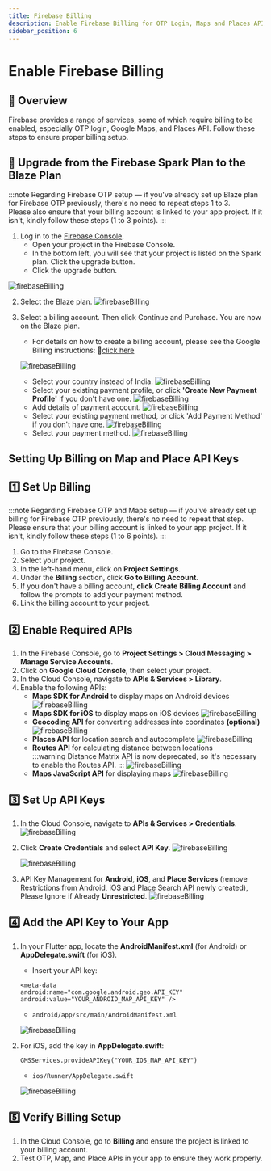 ```yaml
---
title: Firebase Billing
description: Enable Firebase Billing for OTP Login, Maps and Places API
sidebar_position: 6
---
```


# Enable Firebase Billing


## 🔼 Overview
Firebase provides a range of services, some of which require billing to be enabled, especially OTP login, Google Maps, and Places API. Follow these steps to ensure proper billing setup.

## 🔼 Upgrade from the Firebase Spark Plan to the Blaze Plan
:::note
Regarding Firebase OTP setup — if you've already set up Blaze plan for Firebase OTP previously, there's no need to repeat steps 1 to 3. <br />Please also ensure that your billing account is linked to your app project. If it isn't, kindly follow these steps (1 to 3 points).
:::

1. Log in to the [Firebase Console](https://console.firebase.google.com/u/0/). 
    - Open your project in the Firebase Console.
    - In the bottom left, you will see that your project is listed on the Spark plan. Click the upgrade button.
    - Click the upgrade button.

![firebaseBilling](../../static/img/firebaseBilling/firebaseBilling1.webp)

2. Select the Blaze plan.
![firebaseBilling](../../static/img/firebaseBilling/firebaseBilling2.webp)

3. Select a billing account. Then click Continue and Purchase. You are now on the Blaze plan.
    - For details on how to create a billing account, please see the Google Billing instructions:
    🔗[click here](https://docs.firerun.io/getting-started/upgrading-from-the-firebase-spark-plan-to-the-blaze-plan-tled)

    ![firebaseBilling](../../static/img/firebaseBilling/firebaseBilling3.webp)
    - Select your country instead of India.
    ![firebaseBilling](../../static/img/firebaseBilling/firebaseBilling4.webp)
    - Select your existing payment profile, or click **'Create New Payment Profile'** if you don't have one.
    ![firebaseBilling](../../static/img/firebaseBilling/firebaseBilling5.webp)
    - Add details of payment account.
    ![firebaseBilling](../../static/img/firebaseBilling/firebaseBilling6.webp)
    - Select your existing payment method, or click 'Add Payment Method' if you don't have one.
    ![firebaseBilling](../../static/img/firebaseBilling/firebaseBilling7.webp)
    - Select your payment method.
    ![firebaseBilling](../../static/img/firebaseBilling/firebaseBilling8.webp)

## Setting Up Billing on Map and Place API Keys

## 1️⃣ Set Up Billing
:::note
Regarding Firebase OTP and Maps setup — if you've already set up billing for Firebase OTP previously, there's no need to repeat that step. Please ensure that your billing account is linked to your app project. If it isn't, kindly follow these steps (1 to 6 points).
:::

1. Go to the Firebase Console.
2. Select your project.
3. In the left-hand menu, click on **Project Settings**.
4. Under the **Billing** section, click **Go to Billing Account**.
5. If you don't have a billing account, **click Create Billing Account** and follow the prompts to add your payment method.
6. Link the billing account to your project.

## 2️⃣ Enable Required APIs
1. In the Firebase Console, go to **Project Settings > Cloud Messaging > Manage Service Accounts**.
2. Click on **Google Cloud Console**, then select your project.
3. In the Cloud Console, navigate to **APIs & Services > Library**.
4. Enable the following APIs:
    - **Maps SDK for Android** to display maps on Android devices
    ![firebaseBilling](../../static/img/firebaseBilling/firebaseBilling9.webp)
    - **Maps SDK for iOS** to display maps on iOS devices
    ![firebaseBilling](../../static/img/firebaseBilling/firebaseBilling10.webp)
    - **Geocoding API** for converting addresses into coordinates **(optional)**
    ![firebaseBilling](../../static/img/firebaseBilling/firebaseBilling11.webp)
    - **Places API** for location search and autocomplete
    ![firebaseBilling](../../static/img/firebaseBilling/firebaseBilling12.webp)
    - **Routes API** for calculating distance between locations   
    :::warning
    Distance Matrix API is now deprecated, so it's necessary to enable the Routes API.
    :::
    ![firebaseBilling](../../static/img/firebaseBilling/firebaseBilling13.webp)
    - **Maps JavaScript API** for displaying maps
    ![firebaseBilling](../../static/img/firebaseBilling/firebaseBilling14.webp)

## 3️⃣ Set Up API Keys
1. In the Cloud Console, navigate to **APIs & Services > Credentials**.
![firebaseBilling](../../static/img/firebaseBilling/firebaseBilling17.webp)
2. Click **Create Credentials** and select **API Key**.
![firebaseBilling](../../static/img/firebaseBilling/firebaseBilling18.webp)

    ![firebaseBilling](../../static/img/firebaseBilling/firebaseBilling19.webp)
3. API Key Management for **Android**, **iOS**, and **Place Services** (remove Restrictions from Android, iOS and Place Search API newly created), Please Ignore if Already **Unrestricted**.
![firebaseBilling](../../static/img/firebaseBilling/firebaseBilling20.webp)

## 4️⃣ Add the API Key to Your App
1. In your Flutter app, locate the **AndroidManifest.xml** (for Android) or **AppDelegate.swift** (for iOS).
    - Insert your API key:
    ```
    <meta-data
    android:name="com.google.android.geo.API_KEY"
    android:value="YOUR_ANDROID_MAP_API_KEY" />
    ```

    - `android/app/src/main/AndroidManifest.xml`

    ![firebaseBilling](../../static/img/firebaseBilling/firebaseBilling15.webp)

2. For iOS, add the key in **AppDelegate.swift**:   
    ```
    GMSServices.provideAPIKey("YOUR_IOS_MAP_API_KEY")
    ```

    - `ios/Runner/AppDelegate.swift`

    ![firebaseBilling](../../static/img/firebaseBilling/firebaseBilling16.webp)

## 5️⃣ Verify Billing Setup
1. In the Cloud Console, go to **Billing** and ensure the project is linked to your billing account.
2. Test OTP, Map, and Place APIs in your app to ensure they work properly.







